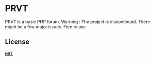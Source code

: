 # PRVT

PRVT is a basic PHP forum.
Warning : The project is discontinued. There might be a few major issues.
Free to use

## License
[MIT](https://choosealicense.com/licenses/mit/)
